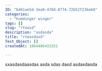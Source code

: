 ```yaml
---
ID: "b461ae5d-3ea0-4768-8774-72b52f23bab8"
categories:
  - "humdinger winger"
tags: []
slug: "rteasd"
description: "asdasda"
title: "rteasdasd"
Test_Object: []
createdAt: 1664486433351

---
```

sxasdasdaasdas
asda
sdas
dasd
asdasdasda